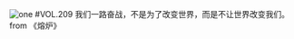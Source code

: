 ![one](http://image.wufazhuce.com/FgFjcVC18v0Lb5O1azoVmDKBEqu0)
#VOL.209
我们一路奋战，不是为了改变世界，而是不让世界改变我们。from 《熔炉》